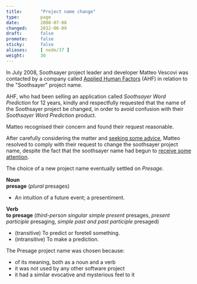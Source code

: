 ```yaml
---
title:       "Project name change"
type:        page
date:        2008-07-08
changed:     2012-06-09
draft:       false
promote:     false
sticky:      false
aliases:     [ node/37 ]
weight:	     30
---
```


In July 2008, Soothsayer project leader and developer Matteo Vescovi was contacted by a company called [Applied Human Factors](http://www.ahf-net.com/) (AHF) in relation to the "Soothsayer" project name.

AHF, who had been selling an application called *Soothsayer Word Prediction* for 12 years, kindly and respectfully requested that the name of the Soothsayer project be changed, in order to avoid confusion with their *Soothsayer Word Prediction* product.

Matteo recognised their concern and found their request reasonable.

<!--more-->

After carefully considering the matter and <a href="http://lists.debian.org/debian-mentors/2008/07/msg00083.html">seeking some advice</a>, Matteo resolved to comply with their request to change the soothsayer project name, despite the fact that the soothsayer name had begun to <a href="?q=node/20">receive some attention</a>.

The choice of a new project name eventually settled on *Presage*.

**Noun**  
**presage** (*plural* presages)

  * An intuition of a future event; a presentiment.

**Verb**  
**to presage** (*third-person singular simple present* presages, *present participle* presaging, *simple past and past participle* presaged)

  * (transitive) To predict or foretell something.
  * (intransitive) To make a prediction.


The Presage project name was chosen because:

  * of its meaning, both as a noun and a verb
  * it was not used by any other software project
  * it had a similar evocative and mysterious feel to it
